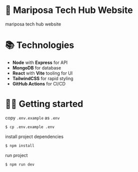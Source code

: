 # 🦋 Mariposa Tech Hub Website
mariposa tech hub website

# 📚 Technologies
- **Node** with **Express** for API
- **MongoDB** for database
- **React** with **Vite** tooling for UI
- **TailwindCSS** for rapid styling
- **GitHub Actions** for CI/CD

# 👨‍💻 Getting started

copy `.env.example` as `.env`
```bash
$ cp .env.example .env
```
install project dependencies
```bash
$ npm install
```
run project
```bash
$ npm run dev
```
